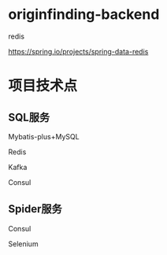 # originfinding-backend

redis

https://spring.io/projects/spring-data-redis

# 项目技术点

## SQL服务

Mybatis-plus+MySQL

Redis

Kafka

Consul

## Spider服务

Consul

Selenium